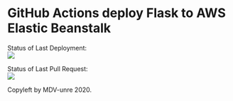 # GitHub Actions deploy Flask to AWS Elastic Beanstalk




Status of Last Deployment:<br>
<img src="https://github.com/MDV-unre/github-actions/workflows/my-first-CI/CD-action/badge.svg?branch=master"><br>

Status of Last Pull Request:<br>
<img src="https://github.com/MDV-unre/github-actions/workflows/Pull-request-test/badge.svg?branch=master"><br>


Copyleft by MDV-unre 2020.

